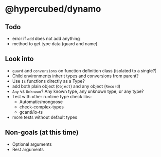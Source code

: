 # @hypercubed/dynamo

## Todo
- error if `add` does not add anything
- method to get type data (guard and name)

## Look into
- `guard` and `conversions` on function definition class (isolated to a single?)
- Child environments inherit types and conversions from parent?
- Use `Is` functions directly as a Type?
- add both plain object (`Object`) and any object (`Record`)
- `Any` vs `Unknown`? Any known type, any unknown type, or any type?
- Test with other runtime type check libs:
  - Automatic/mongoose
  - check-complex-types
  - gcanti/io-ts
- more tests without default types

## Non-goals (at this time)
- Optional arguments
- Rest arguments